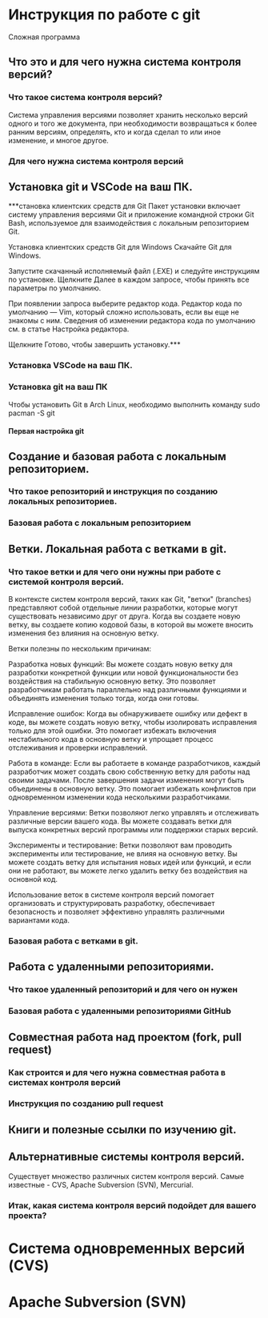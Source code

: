 # Инструкция по работе с git
Сложная программа
## Что это и для чего нужна система контроля версий?

### Что такое система контроля версий?

Система управления версиями позволяет хранить несколько версий одного и того же документа, при необходимости возвращаться к более ранним версиям, определять, кто и когда сделал то или иное изменение, и многое другое.

### Для чего нужна система контроля версий

## Установка git и VSCode на ваш ПК.

***становка клиентских средств для Git
Пакет установки включает систему управления версиями Git и приложение командной строки Git Bash, используемое для взаимодействия с локальным репозиторием Git.

Установка клиентских средств Git для Windows
Скачайте Git для Windows.

Запустите скачанный исполняемый файл (.EXE) и следуйте инструкциям по установке. Щелкните Далее в каждом запросе, чтобы принять все параметры по умолчанию.

При появлении запроса выберите редактор кода. Редактор кода по умолчанию — Vim, который сложно использовать, если вы еще не знакомы с ним. Сведения об изменении редактора кода по умолчанию см. в статье Настройка редактора.

Щелкните Готово, чтобы завершить установку.***

### Установка VSCode на ваш ПК.

### Установка git на ваш ПК
 Чтобы установить Git в Arch Linux, необходимо выполнить команду sudo pacman -S git
 
#### Первая настройка git

## Создание и базовая работа с локальным репозиторием.

### Что такое репозиторий и инструкция по созданию локальных репозиториев.

### Базовая работа с локальным репозиторием

## Ветки. Локальная работа с ветками в git.

### Что такое ветки и для чего они нужны при работе с системой контроля версий.

В контексте систем контроля версий, таких как Git, "ветки" (branches) представляют собой отдельные линии разработки, которые могут существовать независимо друг от друга. Когда вы создаете новую ветку, вы создаете копию кодовой базы, в которой вы можете вносить изменения без влияния на основную ветку.

Ветки полезны по нескольким причинам:

Разработка новых функций: Вы можете создать новую ветку для разработки конкретной функции или новой функциональности без воздействия на стабильную основную ветку. Это позволяет разработчикам работать параллельно над различными функциями и объединять изменения только тогда, когда они готовы.

Исправление ошибок: Когда вы обнаруживаете ошибку или дефект в коде, вы можете создать новую ветку, чтобы изолировать исправления только для этой ошибки. Это помогает избежать включения нестабильного кода в основную ветку и упрощает процесс отслеживания и проверки исправлений.

Работа в команде: Если вы работаете в команде разработчиков, каждый разработчик может создать свою собственную ветку для работы над своими задачами. После завершения задачи изменения могут быть объединены в основную ветку. Это помогает избежать конфликтов при одновременном изменении кода несколькими разработчиками.

Управление версиями: Ветки позволяют легко управлять и отслеживать различные версии вашего кода. Вы можете создавать ветки для выпуска конкретных версий программы или поддержки старых версий.

Эксперименты и тестирование: Ветки позволяют вам проводить эксперименты или тестирование, не влияя на основную ветку. Вы можете создать ветку для испытания новых идей или функций, и если они не работают, вы можете легко удалить ветку без воздействия на основной код.

Использование веток в системе контроля версий помогает организовать и структурировать разработку, обеспечивает безопасность и позволяет эффективно управлять различными вариантами кода.

### Базовая работа с ветками в git.

## Работа с удаленными репозиториями.

### Что такое удаленный репозиторий и для чего он нужен

### Базовая работа с удаленными репозиториями GitHub

## Совместная работа над проектом (fork, pull request)

### Как строится и для чего нужна совместная работа в системах контроля версий

### Инструкция по созданию pull request

## Книги и полезные ссылки по изучению git.

## Альтернативные системы контроля версий.
Существует множество различных систем контроля версий. Самые известные - CVS, Apache Subversion (SVN), Mercurial.

### Итак, какая система контроля версий подойдет для вашего проекта?

# Система одновременных версий (CVS)

# Apache Subversion (SVN)

